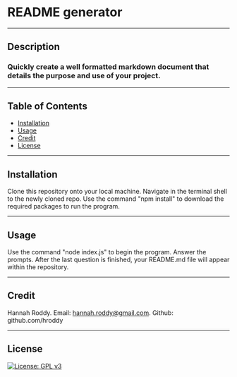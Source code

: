 # README generator

  ----
## Description
### Quickly create a well formatted markdown document that details the purpose and use of your project.

----

## Table of Contents

  *  [Installation](#installation)
  *  [Usage](#usage)
  *  [Credit](#credit)
  *  [License](#license)

----

## Installation
Clone this repository onto your local machine. Navigate in the terminal shell to the newly cloned repo. Use the command "npm install" to download the required packages to run the program.

----

## Usage
Use the command "node index.js" to begin the program. Answer the prompts. After the last question is finished, your README.md file will appear within the repository.

----

## Credit
Hannah Roddy. Email: hannah.roddy@gmail.com. Github: github.com/hroddy

----

## License
[![License: GPL v3](https://img.shields.io/badge/License-GPLv3-blue.svg)](https://www.gnu.org/licenses/gpl-3.0)
